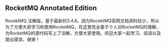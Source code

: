 ## RocketMQ Annotated Edition

RocektMQ 注解版，基于最新的3.4.6。因为RocektMQ官网文档资料较少，所以为了方便大家学习和使用RocketMQ，在这里完全基于个人对RocketMQ的理解，为RocketMQ的源代码写上了注解，方便大家使用。欢迎大家一起学习、阅读以及提出错误，谢谢！

